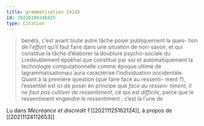 ```yaml
---
title: grammatisation 24145
id: 20220108246425
type: Citation
---
```


> benêts, c’est avant toute autre tâche poser publiquement la ques- tion de l'*effort* qu’il faut faire dans une situation de non-savoir, et qui constitue la tâche d’élaborer la doublure psycho-sociale du Lredoublement épokhal que constitue par soi et automatiquement la technologie computationnelle comme époque ultime de lagrammatisationqui aura caractérisé l’individuation occidentale. Quant à la première question (que faire face au ressenti- ment ?), l’essentiel est ici de poser en principe que *face au ressen- timent, il ne faut pas cultiver de ressentiment*, ce qui est *difficile*, parce que le ressentiment engendre le ressentiment ; c’est là l’une de

Lu dans *Mécréance et discrédit 1* [[20211125162124]], à propos de [[20211124112653]]